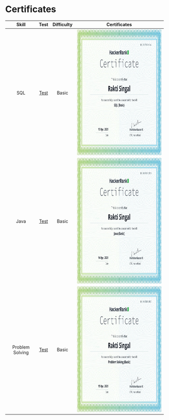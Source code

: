 # Certificates

|      Skill      |                                     Test                                   | Difficulty |  Certificates|
| :-------------: | :--------------------------------------------------------------------------: | :--------: | :------------------------------------------:|
|      SQL       |      [Test](https://www.hackerrank.com/skills-verification/sql_basic)         |   Basic    | <img src="Sql (Basic).png" height="400px" width="400px"> |
|      Java       |      [Test](https://www.hackerrank.com/skills-verification/java_basic)       |   Basic    | <img src="Java (Basic).png" height="400px" width="400px"> |
| Problem Solving | [Test](https://www.hackerrank.com/skills-verification/problem_solving_basic) |   Basic    | <img src="Problem Solving (Basic).png" height="400px" width="400px"> |

